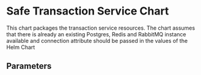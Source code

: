 # Safe Transaction Service Chart

This chart packages the transaction service resources. The chart assumes that there is already an existing Postgres, Redis and RabbitMQ instance available and connection attribute should be passed in the values of the Helm Chart

## Parameters

